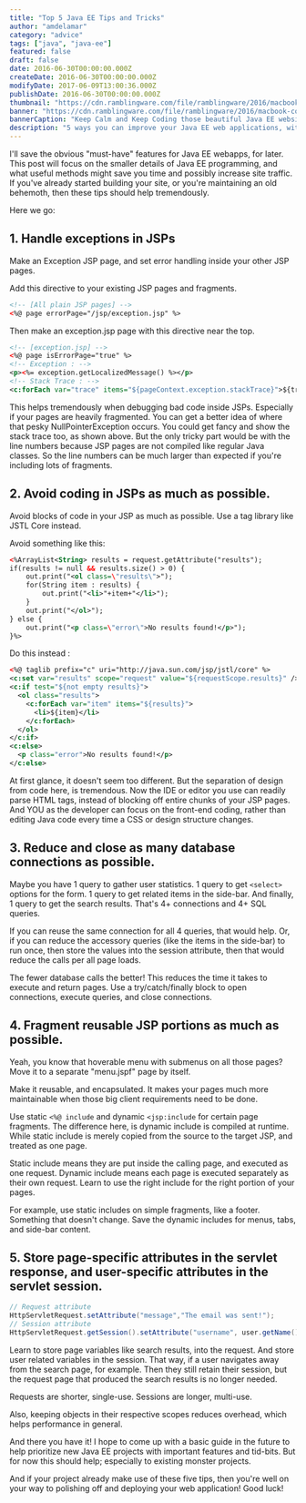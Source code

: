 ```yaml
---
title: "Top 5 Java EE Tips and Tricks"
author: "amdelamar"
category: "advice"
tags: ["java", "java-ee"]
featured: false
draft: false
date: 2016-06-30T00:00:00.000Z
createDate: 2016-06-30T00:00:00.000Z
modifyDate: 2017-06-09T13:00:36.000Z
publishDate: 2016-06-30T00:00:00.000Z
thumbnail: "https://cdn.ramblingware.com/file/ramblingware/2016/macbook-code-640.jpg"
banner: "https://cdn.ramblingware.com/file/ramblingware/2016/macbook-code-640.jpg"
bannerCaption: "Keep Calm and Keep Coding those beautiful Java EE websites. (Photo Credit: NegativeSpace)"
description: "5 ways you can improve your Java EE web applications, with these tips and tricks."
---
```


I'll save the obvious "must-have" features for Java EE webapps, for later. This post will focus on the smaller details of Java EE programming, and what useful methods might save you time and possibly increase site traffic. If you've already started building your site, or you're maintaining an old behemoth, then these tips should help tremendously.

Here we go:

## 1. Handle exceptions in JSPs

Make an Exception JSP page, and set error handling inside your other JSP pages.

Add this directive to your existing JSP pages and fragments.

```xml
<!-- [All plain JSP pages] -->
<%@ page errorPage="/jsp/exception.jsp" %>
```

Then make an exception.jsp page with this directive near the top.

```xml
<!-- [exception.jsp] -->
<%@ page isErrorPage="true" %>
<!-- Exception : -->
<p><%= exception.getLocalizedMessage() %></p>
<!-- Stack Trace : -->
<c:forEach var="trace" items="${pageContext.exception.stackTrace}">${trace}<br/></c:forEach>
```

This helps tremendously when debugging bad code inside JSPs. Especially if your pages are heavily fragmented. You can get a better idea of where that pesky NullPointerException occurs. You could get fancy and show the stack trace too, as shown above. But the only tricky part would be with the line numbers because JSP pages are not compiled like regular Java classes. So the line numbers can be much larger than expected if you're including lots of fragments.

## 2. Avoid coding in JSPs as much as possible.

Avoid blocks of code in your JSP as much as possible. Use a tag library like JSTL Core instead.

Avoid something like this:

```xml
<%ArrayList<String> results = request.getAttribute("results");
if(results != null && results.size() > 0) {
    out.print("<ol class=\"results\">");
    for(String item : results) {
        out.print("<li>"+item+"</li>");
    }
    out.print("</ol>");
} else {
    out.print("<p class=\"error\">No results found!</p>");
}%>
```

Do this instead :

```xml
<%@ taglib prefix="c" uri="http://java.sun.com/jsp/jstl/core" %>
<c:set var="results" scope="request" value="${requestScope.results}" />
<c:if test="${not empty results}">
  <ol class="results">
    <c:forEach var="item" items="${results}">
      <li>${item}</li>
    </c:forEach>
  </ol>
</c:if>
<c:else>
  <p class="error">No results found!</p>
</c:else>
```

At first glance, it doesn't seem too different. But the separation of design from code here, is tremendous. Now the IDE or editor you use can readily parse HTML tags, instead of blocking off entire chunks of your JSP pages. And YOU as the developer can focus on the front-end coding, rather than editing Java code every time a CSS or design structure changes.

## 3. Reduce and close as many database connections as possible.

Maybe you have 1 query to gather user statistics. 1 query to get `<select>` options for the form. 1 query to get related items in the side-bar. And finally, 1 query to get the search results. That's 4+ connections and 4+ SQL queries.

If you can reuse the same connection for all 4 queries, that would help. Or, if you can reduce the accessory queries (like the items in the side-bar) to run once, then store the values into the session attribute, then that would reduce the calls per all page loads.

The fewer database calls the better! This reduces the time it takes to execute and return pages. Use a try/catch/finally block to open connections, execute queries, and close connections.

## 4. Fragment reusable JSP portions as much as possible.

Yeah, you know that hoverable menu with submenus on all those pages?  
Move it to a separate "menu.jspf" page by itself.

Make it reusable, and encapsulated. It makes your pages much more maintainable when those big client requirements need to be done.

Use static `<%@ include` and dynamic `<jsp:include` for certain page fragments. The difference here, is dynamic include is compiled at runtime. While static include is merely copied from the source to the target JSP, and treated as one page.

Static include means they are put inside the calling page, and executed as one request. Dynamic include means each page is executed separately as their own request. Learn to use the right include for the right portion of your pages.

For example, use static includes on simple fragments, like a footer. Something that doesn't change. Save the dynamic includes for menus, tabs, and side-bar content.

## 5. Store page-specific attributes in the servlet response, and user-specific attributes in the servlet session.

```java
// Request attribute
HttpServletRequest.setAttribute("message","The email was sent!");
// Session attribute
HttpServletRequest.getSession().setAttribute("username", user.getName());
```

Learn to store page variables like search results, into the request. And store user related variables in the session. That way, if a user navigates away from the search page, for example. Then they still retain their session, but the request page that produced the search results is no longer needed.

Requests are shorter, single-use. Sessions are longer, multi-use.

Also, keeping objects in their respective scopes reduces overhead, which helps performance in general.

And there you have it! I hope to come up with a basic guide in the future to help prioritize new Java EE projects with important features and tid-bits. But for now this should help; especially to existing monster projects.

And if your project already make use of these five tips, then you're well on your way to polishing off and deploying your web application! Good luck!
